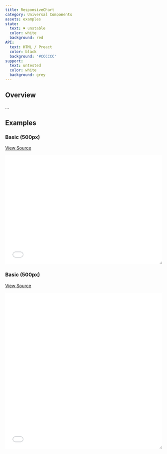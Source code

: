 ```yaml
---
title: ResponsiveChart
category: Universal Components
assets: examples
state:
  text: ✖ unstable
  color: white
  background: red
API:
  text: HTML / Preact
  color: black
  background: '#CCCCCC'
support:
  text: untested
  color: white
  background: grey
---
```


## Overview

...

## Examples

### Basic (500px)
[View Source](basic.html)
<iframe style="resize: horizontal;" width="100%" height="350" src="basic.html" frameborder="0" allowfullscreen></iframe>

### Basic (500px)
[View Source](line.html)
<iframe style="resize: horizontal;" width="100%" height="500" src="line.html" frameborder="0" allowfullscreen></iframe>
